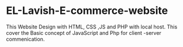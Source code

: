 # EL-Lavish-E-commerce-website
This Website Design with HTML, CSS ,JS and PHP with local host. This cover the Basic concept of JavaScript and Php for client -server commenication.
